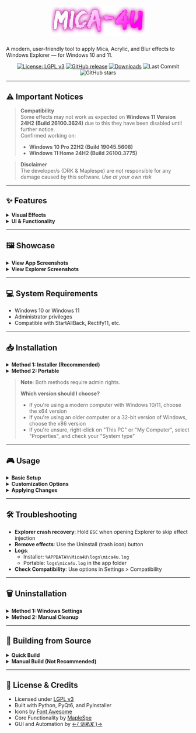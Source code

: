 <h1 align="center">
<img src="Mica4UHeader.png" alt="Mica4U" width="256">
</h1>

A modern, user-friendly tool to apply Mica, Acrylic, and Blur effects to Windows Explorer — for Windows 10 and 11.

<div align="center">

[![License: LGPL v3](https://img.shields.io/badge/License-LGPL_v3-blue.svg?style=flat)](https://www.gnu.org/licenses/lgpl-3.0) 
[![GitHub release](https://img.shields.io/github/v/release/DRKCTRLDEV/Mica4U?style=flat)](https://github.com/DRKCTRLDEV/Mica4U/releases) 
[![Downloads](https://img.shields.io/github/downloads/DRKCTRLDEV/Mica4U/total?style=flat)](https://github.com/DRKCTRLDEV/Mica4U/releases) 
![Last Commit](https://img.shields.io/github/last-commit/DRKCTRLDEV/Mica4U?style=flat) 
![GitHub stars](https://img.shields.io/github/stars/DRKCTRLDEV/Mica4U?style=flat)

</div>

---

## ⚠️ Important Notices

> **Compatibility**  
> Some effects may not work as expected on **Windows 11 Version 24H2 (Build 26100.3624)** due to this they have been disabled until further notice.  
> Confirmed working on:
> - **Windows 10 Pro 22H2 (Build 19045.5608)**
> - **Windows 11 Home 24H2 (Build 26100.3775)**

> **Disclaimer**  
> The developer/s (DRK & Maplespe) are not responsible for any damage caused by this software. *Use at your own risk*

---

## ✨ Features

<details>
<summary><strong>Visual Effects</strong></summary>

| Effect        | Description                        | Compatibility                   |
|---------------|------------------------------------|----------------------------------|
| Acrylic       | Blur with noise                    | Windows 10/11                   |
| Blur          | Classic blurred background         | Windows 10/11                   |
| Blur (Clear)  | Clean blur without noise           | Windows 11 or 10 22H2 or lower |
| Mica          | System-coloured glass effect        | Windows 11 only                 |
| Mica Alt      | Alternative version of Mica        | Windows 11 only                 |

</details>

<details>
<summary><strong>UI & Functionality</strong></summary>

- Custom RGBA colour & transparency controls  
- Real-time colour preview with built-in colour picker  
- Light/Dark mode presets  
- Font Awesome icons in a modern layout  
- Configurable window size, theme & appearance  
- Logging system for debugging  
- Portable mode support  
- Preset management for quick switching  

</details>

---

## 🖼️ Showcase

<details>
<summary><strong>View App Screenshots</strong></summary>

### Mica4U - General UI
![M4UGeneralUI](https://raw.githubusercontent.com/DRKCTRLDEV/Mica4U/main/screenshots/Mica4UGeneral.png)

### Mica4U - ColourPicker UI
![M4UColourPickerUI](https://raw.githubusercontent.com/DRKCTRLDEV/Mica4U/main/screenshots/Mica4UColourPicker.png)

### Mica4U - Settings UI
![M4USettingsUI](https://raw.githubusercontent.com/DRKCTRLDEV/Mica4U/main/screenshots/Mica4USettings.png)

### Mica4U - UpdateDialog UI
![M4UUpdateDialogUI](https://raw.githubusercontent.com/DRKCTRLDEV/Mica4U/main/screenshots/Mica4UUpdateDialog.png)

</details>

<details>
<summary><strong>View Explorer Screenshots</strong></summary>

### Acrylic (Win11) (Dark Preset)
![AcrylicWin11Dark](https://raw.githubusercontent.com/DRKCTRLDEV/Mica4U/main/screenshots/AcrylicWin11Dark.png)

### Blur (Win11) (Dark Preset)
![BlurWin11Dark](https://raw.githubusercontent.com/DRKCTRLDEV/Mica4U/main/screenshots/BlurWin11Dark.png)

### Mica (Win11) (Dark Preset)
![MicaWin11Dark](https://raw.githubusercontent.com/DRKCTRLDEV/Mica4U/main/screenshots/MicaWin11Dark.png)

### Mica Alt (Win11) (Dark Preset)
![MicaAltWin11Dark](https://raw.githubusercontent.com/DRKCTRLDEV/Mica4U/main/screenshots/MicaAltWin11Dark.png)

</details>

---

## 💻 System Requirements

- Windows 10 or Windows 11  
- Administrator privileges  
- Compatible with StartAllBack, Rectify11, etc.

---

## 📥 Installation

<details>
<summary><strong>Method 1: Installer (Recommended)</strong></summary>

1. Download the latest installer from the [Releases](https://github.com/DRKCTRLDEV/Mica4U/releases) page
   - Choose `Mica4U_Setup_x64.exe` for 64-bit Windows (recommended for most users)
   - Choose `Mica4U_Setup_x86.exe` for 32-bit Windows
2. Run the installer and follow the instructions  
3. Launch from the Start Menu or Desktop shortcut  

</details>

<details>
<summary><strong>Method 2: Portable</strong></summary>

1. Download the ZIP from the [Releases](https://github.com/DRKCTRLDEV/Mica4U/releases) page
   - Choose `Mica4U_portable_x64.zip` for 64-bit Windows (recommended for most users)
   - Choose `Mica4U_portable_x86.zip` for 32-bit Windows  
2. Extract to any location  
3. Run `Mica4U.exe`  

</details>

> **Note**: Both methods require admin rights.
>
> **Which version should I choose?**  
> - If you're using a modern computer with Windows 10/11, choose the x64 version
> - If you're using an older computer or a 32-bit version of Windows, choose the x86 version
> - If you're unsure, right-click on "This PC" or "My Computer", select "Properties", and check your "System type"

---

## 🎮 Usage

<details>
<summary><strong>Basic Setup</strong></summary>

1. Launch Mica4U  
2. Choose your desired effect from the main panel  

</details>

<details>
<summary><strong>Customization Options</strong></summary>

### 🖌️ Effects  
- Clear Address Bar  
- Clear Toolbar  
- Clear Background  
- Show Separator  

### 🎨 colours  
- Adjust RGBA values with sliders or use the colour picker  
- Real-time preview  
- Save custom colours as presets  

### 🧩 Presets  
- Light/Dark mode  
- Create and save your own colour presets  
- Quick preset switching  

### ⚙️ Settings Panel    
- Effects: Toggle unsupported options & effects 
- Advanced: Logging level, config path  
- About: Version info and credits  

</details>

<details>
<summary><strong>Applying Changes</strong></summary>

1. Click the **Install** button (download icon)  
2. Explorer will automatically restart  
3. Your settings will take effect  

</details>

---

## 🛠️ Troubleshooting

- **Explorer crash recovery**: Hold `ESC` when opening Explorer to skip effect injection  
- **Remove effects**: Use the Uninstall (trash icon) button  
- **Logs**:  
  - Installer: `%APPDATA%\Mica4U\logs\mica4u.log`  
  - Portable: `logs\mica4u.log` in the app folder  
- **Check Compatibility**: Use options in Settings > Compatibility  

---

## 🗑️ Uninstallation

<details>
<summary><strong>Method 1: Windows Settings</strong></summary>

1. Open **Settings > Apps > Installed Apps**  
2. Find "Mica4U"  
3. Click **Uninstall**  

</details>

<details>
<summary><strong>Method 2: Manual Cleanup</strong></summary>

1. Open Mica4U and click **Uninstall**  
2. Delete the Mica4U folder  
3. (Optional) Remove `%APPDATA%\Mica4U`  

</details>

---

## 🔧 Building from Source

<details>
<summary><strong>Quick Build</strong></summary>

### 🧱 Prerequisites  
- Python 3.10+  
- `PyQt6`, `psutil`, `qtawesome`, `PyInstaller`  
- Inno Setup 6  
- (Optional) 7-Zip for compressed portable builds  

### ⚙️ Build Steps

```bash
git clone https://github.com/DRKCTRLDEV/Mica4U.git
cd Mica4U
pip install -r requirements.txt
```

1. Install [Inno Setup 6](https://jrsoftware.org/isdl.php)  
2. Run one of the following commands:

```bash
# Build both x86 and x64 versions (default)
./build.cmd

# Build only x64 version
./build.cmd --x64

# Build only x86 version
./build.cmd --x86

# Build with verbose output
./build.cmd --verbose
```

3. The output files will be in the `compiled/output` directory:
   - Installers: `Mica4U_Setup_x64.exe` and/or `Mica4U_Setup_x86.exe`
   - Portable: `Mica4U_portable_x64.zip` and/or `Mica4U_portable_x86.zip`

</details>

<details>
<summary><strong>Manual Build (Not Recommended)</strong></summary>

```bash
# For x64 build
set TARGET_ARCH=x64
pyinstaller compiled/Mica4U.spec
"C:\Program Files (x86)\Inno Setup 6\ISCC.exe" "compiled\installer.iss" /DArch="x64"

# For x86 build
set TARGET_ARCH=x86
pyinstaller compiled/Mica4U.spec
"C:\Program Files (x86)\Inno Setup 6\ISCC.exe" "compiled\installer.iss" /DArch="x86"
```

</details>

---

## 📄 License & Credits

- Licensed under [LGPL v3](https://www.gnu.org/licenses/lgpl-3.0)  
- Built with Python, PyQt6, and PyInstaller  
- Icons by [Font Awesome](https://fontawesome.com)
- Core Functionality by [MapleSpe](https://github.com/Maplespe)
- GUI and Automation by [←{ 𝓓𝓡𝓚 }→](https://github.com/DRKCTRLDEV)

